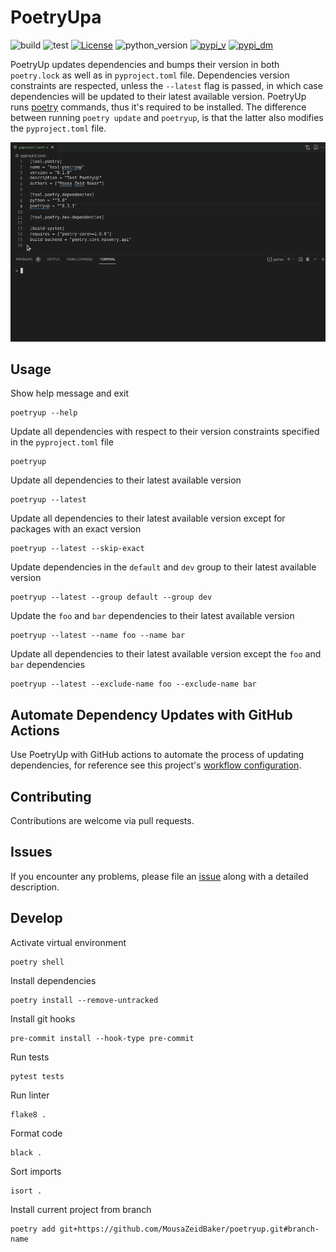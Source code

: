 # PoetryUpa

![build](https://github.com/MousaZeidBaker/poetryup/workflows/Publish/badge.svg)
![test](https://github.com/MousaZeidBaker/poetryup/workflows/Test/badge.svg)
[![License](https://img.shields.io/badge/License-MIT-yellow)](LICENSE)
![python_version](https://img.shields.io/badge/python-%3E=3.6-blue)
[![pypi_v](https://img.shields.io/pypi/v/poetryup)](https://pypi.org/project/poetryup)
[![pypi_dm](https://img.shields.io/pypi/dm/poetryup)](https://pypi.org/project/poetryup)

PoetryUp updates dependencies and bumps their version in both `poetry.lock` as
well as in `pyproject.toml` file. Dependencies version constraints are
respected, unless the `--latest` flag is passed, in which case dependencies will
be updated to their latest available version. PoetryUp runs
[poetry](https://github.com/python-poetry/poetry) commands, thus it's required
to be installed. The difference between running `poetry update` and `poetryup`,
is that the latter also modifies the `pyproject.toml` file.

![poetryup_demo](https://raw.githubusercontent.com/MousaZeidBaker/poetryup/master/media/poetryup_demo.gif)

## Usage

Show help message and exit
```shell
poetryup --help
```

Update all dependencies with respect to their version constraints specified in the
`pyproject.toml` file
```shell
poetryup
```

Update all dependencies to their latest available version
```shell
poetryup --latest
```

Update all dependencies to their latest available version except for packages
with an exact version
```shell
poetryup --latest --skip-exact
```

Update dependencies in the `default` and `dev` group to their latest available version
```shell
poetryup --latest --group default --group dev
```

Update the `foo` and `bar` dependencies to their latest available version
```shell
poetryup --latest --name foo --name bar
```

Update all dependencies to their latest available version except the `foo` and `bar` dependencies
```shell
poetryup --latest --exclude-name foo --exclude-name bar
```

## Automate Dependency Updates with GitHub Actions
Use PoetryUp with GitHub actions to automate the process of updating
dependencies, for reference see this project's [workflow
configuration](https://github.com/MousaZeidBaker/poetryup/blob/master/.github/workflows/update-dependencies.yaml).

## Contributing
Contributions are welcome via pull requests.

## Issues
If you encounter any problems, please file an
[issue](https://github.com/MousaZeidBaker/poetryup/issues) along with a detailed
description.

## Develop
Activate virtual environment
```shell
poetry shell
```

Install dependencies
```shell
poetry install --remove-untracked
```

Install git hooks
```shell
pre-commit install --hook-type pre-commit
```

Run tests
```shell
pytest tests
```

Run linter
```shell
flake8 .
```

Format code
```shell
black .
```

Sort imports
```shell
isort .
```

Install current project from branch
```shell
poetry add git+https://github.com/MousaZeidBaker/poetryup.git#branch-name
```
